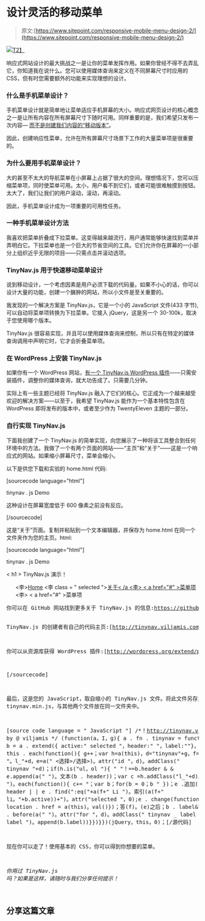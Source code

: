 # 设计灵活的移动菜单

> 原文:[https://www.sitepoint.com/responsive-mobile-menu-design-2/](https://www.sitepoint.com/responsive-mobile-menu-design-2/)

[![](../Images/252dd4da6eb1c089ce941795029a62ce.png)T2】](http://www.onbile.com/info/best-mobile-websites-responsive-web-design/)

响应式网站设计的最大挑战之一是让你的菜单发挥作用。如果你曾经不得不去弄乱它，你知道我在说什么。您可以使用媒体查询来定义在不同屏幕尺寸时应用的 CSS，但有时您需要额外的功能来实现理想的设计。

### 什么是手机菜单设计？

手机菜单设计就是简单地让菜单适应手机屏幕的大小。响应式网页设计的核心概念之一是让所有内容在所有屏幕尺寸下随时可用。同样重要的是，我们希望只发布一次内容— [而不是创建我们内容的“移动版本”](https://www.sitepoint.com/forget-mobile-sites-time-for-a-responsive-web/ "Forget Mobile Sites! Time for a Responsive Web: 11 Responsive Design Resources")。

因此，创建响应性菜单，允许在所有屏幕尺寸场景下工作的大量菜单项是很重要的。

### 为什么要用手机菜单设计？

大的甚至不太大的导航菜单在小屏幕上占据了很大的空间。理想情况下，您可以压缩菜单项，同时使菜单可用。太小，用户看不到它们，或者可能很难触摸到按钮。太大了，我们让我们的用户滚动，滚动，再滚动。

因此，手机菜单设计成为一项重要的可用性任务。

### 一种手机菜单设计方法

我喜欢把菜单折叠成下拉菜单。这变得越来越流行，用户通常能够快速找到菜单并弄明白它。下拉菜单也是一个巨大的节省空间的工具。它们允许你在屏幕的一小部分上组织近乎无限的项目——只需点击并滚动选项。

### TinyNav.js 用于快速移动菜单设计

说到移动设计，一个考虑因素是用户必须下载的代码量。如果不小心的话，你可以设计大量的功能，创建一个臃肿的网站，所以小文件是至关重要的。

我发现的一个解决方案是 TinyNav.js，它是一个小的 JavaScript 文件(433 字节),可以自动将菜单项转换为下拉菜单。它接入 jQuery，这是另一个 30-100k，取决于您使用哪个版本。

TinyNav.js 很容易实现，并且可以使用媒体查询来控制，所以只有在特定的媒体查询调用中声明它时，它才会折叠菜单项。

### 在 WordPress 上安装 TinyNav.js

如果你有一个 WordPress 网站，[有一个 TinyNav.js WordPress 插件](http://wordpress.org/extend/plugins/tinynav/)——只需安装插件，调整你的媒体查询，就大功告成了。只需要几分钟。

实际上有一些主题已经将 TinyNav.js 融入了它们的核心。它正成为一个越来越受欢迎的解决方案——以至于，我希望 TinyNav.js 能作为一个基本特性包含在 WordPress 即将发布的版本中，或者至少作为 TwentyEleven 主题的一部分。

### 自行实现 TinyNav.js

下面我创建了一个 TinyNav.js 的简单实现，向您展示了一种将该工具整合到任何环境中的方法。我做了一个有两个页面的网站——“主页”和“关于”——这是一个响应式的网站。如果缩小屏幕尺寸，菜单会缩小。

以下是供您下载和实验的 home.html 代码:

[sourcecode language="html"]

tinynav . js Demo
<script type = " text/JavaScript " src = " https://Ajax . Google APIs . com/Ajax/libs/jquery/1.7/jquery . min . js "></script><script type = " text/JavaScript " src = " tinynav . min . js "></script>

这种设计在屏幕宽度低于 600 像素之前没有反应。

[/sourcecode]

这是“关于”页面。复制并粘贴到一个文本编辑器，并保存为 home.html 在同一个文件夹作为您的主页。html:

[sourcecode language="html"]

tinynav . js Demo
<script type = " text/JavaScript " src = " https://Ajax . Google APIs . com/Ajax/libs/jquery/1.7/jquery . min . js "></script><script type = " text/JavaScript " src = " tinynav . min . js "></script>

< h1 > TinyNav.js 演示！</h1>
<div id = " nav container ">
<ul id = " nav ">
<李><a href = " Home . html ">Home</a></李>
<李 class = " selected "><a href = " About . html ">关于< /a <李> < a href="#" >菜单项</a></李>
<李> < a href="#" >菜单项</a></李>
</ul>
</div> </H2>
<pre>
你可以在 GitHub 网站找到更多关于 TinyNav.js 的信息:<a href = " https://GitHub . com/viljamis/tinynav . js ">https://github.com/viljamis/TinyNav.js</a>

TinyNav.js 的创建者有自己的代码主页:[http://tinynav.viljamis.com/](http://tinynav.viljamis.com/)

你可以从资源库获得 WordPress 插件:[http://wordpress.org/extend/plugins/tinynav/](http://wordpress.org/extend/plugins/tinynav/)

[/sourcecode]

最后，这是您的 JavaScript，取自缩小的 TinyNav.js 文件。将此文件另存为 tinynav.min.js，与其他两个文件放在同一文件夹中。

[source code language = " JavaScript "]
/*！http://tinynav.viljamis.com v 1.1 by @ viljamis */
(function(a，I，g){ a . fn . tinynav = function(j){ var b = a . extend({ active:" selected "，header:" "，label:""}，j)；返回 this . each(function(){ g++；var h=a(this)，d="tinynav"+g，f= "。l_"+d，e=a(" <选择>/选择>)。attr("id "，d)。addClass(" tinynav "+d)；if(h.is("ul，ol "){ " "！==b.header & & e.append(a(" ")。文本(b . header))；var c =h.addClass("l_"+d)。find("a ")。each(function(){ c+= "；var b；for(b = 0；b " })；e .追加(c)；b . header | | e . find(":eq("+a(f+" Li ")。索引(a(f+" li。"+b.active))+")。attr("selected "，0);e . change(function(){ I . location . href = a(this)。val()})；答(f)。(e)之后；b . label&T9】e . before(a(" ")。attr("for "，d)。addClass(" tinynav _ label "+d+" _ label ")。append(b.label))}})}})(jQuery，this，0)；[/源代码]

现在你可以走了！使用基本的 CSS，你可以得到你想要的菜单。

*你用过 TinyNav.js 吗？如果是这样，请随时与我们分享任何提示！*

## 分享这篇文章